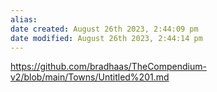 ```yaml
---
alias: 
date created: August 26th 2023, 2:44:09 pm
date modified: August 26th 2023, 2:44:14 pm
---
```

https://github.com/bradhaas/TheCompendium-v2/blob/main/Towns/Untitled%201.md
